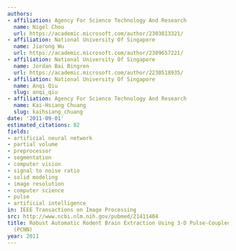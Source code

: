 ```yaml
---
authors:
- affiliation: Agency For Science Technology And Research
  name: Nigel Chou
  url: https://academic.microsoft.com/author/2303813321/
- affiliation: National University Of Singapore
  name: Jiarong Wu
  url: https://academic.microsoft.com/author/2309657221/
- affiliation: National University Of Singapore
  name: Jordan Bai Bingren
  url: https://academic.microsoft.com/author/2230518935/
- affiliation: National University Of Singapore
  name: Anqi Qiu
  slug: anqi_qiu
- affiliation: Agency For Science Technology And Research
  name: Kai-Hsiang Chuang
  slug: kaihsiang_chuang
date: '2011-09-01'
estimated_citations: 82
fields:
- artificial neural network
- partial volume
- preprocessor
- segmentation
- computer vision
- signal to noise ratio
- solid modeling
- image resolution
- computer science
- pulse
- artificial intelligence
in: IEEE Transactions on Image Processing
src: http://www.ncbi.nlm.nih.gov/pubmed/21411404
title: Robust Automatic Rodent Brain Extraction Using 3-D Pulse-Coupled Neural Networks
  (PCNN)
year: 2011
---
```

